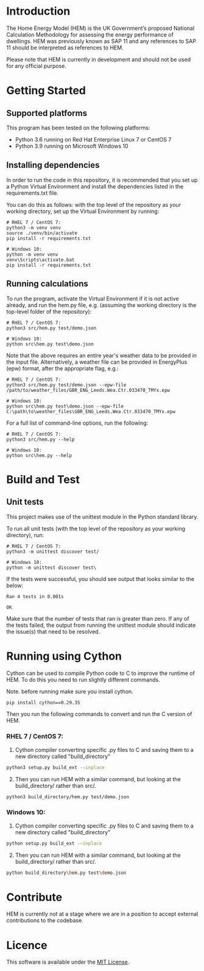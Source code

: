 # Introduction 
The Home Energy Model (HEM) is the UK Government’s proposed National Calculation Methodology 
for assessing the energy performance of dwellings. HEM was previously known as SAP 11 and any
references to SAP 11 should be interpreted as references to HEM.

Please note that HEM is currently in development and should not be used for any official purpose.

# Getting Started

## Supported platforms
This program has been tested on the following platforms:

- Python 3.6 running on Red Hat Enterprise Linux 7 or CentOS 7
- Python 3.9 running on Microsoft Windows 10

## Installing dependencies
In order to run the code in this repository, it is recommended that you set up a Python Virtual
Environment and install the dependencies listed in the requirements.txt file.

You can do this as follows: with the top level of the repository as your working directory, set up
the Virtual Environment by running:

	# RHEL 7 / CentOS 7:
	python3 -m venv venv
	source ./venv/bin/activate
	pip install -r requirements.txt

	# Windows 10:
	python -m venv venv
	venv\Scripts\activate.bat
	pip install -r requirements.txt

## Running calculations
To run the program, activate the Virtual Environment if it is not active already, and run the hem.py
file, e.g. (assuming the working directory is the top-level folder of the repository):

	# RHEL 7 / CentOS 7:
	python3 src/hem.py test/demo.json

	# Windows 10:
	python src\hem.py test\demo.json

Note that the above requires an entire year's weather data to be provided in the input file.
Alternatively, a weather file can be provided in EnergyPlus (epw) format, after the appropriate
flag, e.g.:

	# RHEL 7 / CentOS 7:
	python3 src/hem.py test/demo.json --epw-file /path/to/weather_files/GBR_ENG_Leeds.Wea.Ctr.033470_TMYx.epw

	# Windows 10:
	python src\hem.py test\demo.json --epw-file C:\path\to\weather_files\GBR_ENG_Leeds.Wea.Ctr.033470_TMYx.epw

For a full list of command-line options, run the following:

	# RHEL 7 / CentOS 7:
	python3 src/hem.py --help

	# Windows 10:
	python src\hem.py --help


# Build and Test
## Unit tests
This project makes use of the unittest module in the Python standard library.

To run all unit tests (with the top level of the repository as your working directory), run:

	# RHEL 7 / CentOS 7:
	python3 -m unittest discover test/
	
	# Windows 10:
	python -m unittest discover test\

If the tests were successful, you should see output that looks similar to the below:

	Ran 4 tests in 0.001s
	
	OK

Make sure that the number of tests that ran is greater than zero. If any of the tests failed, the
output from running the unittest module should indicate the issue(s) that need to be resolved.

# Running using Cython
Cython can be used to compile Python code to C to improve the runtime of HEM. To do this you need to run slightly different commands.

Note. before running make sure you install cython.
```bash
pip install cython==0.29.35
```

Then you run the following commands to convert and run the C version of HEM.

### RHEL 7 / CentOS 7:
1. Cython compiler converting specific .py files to C and saving them to a new directory called "build_directory"
```bash
python3 setup.py build_ext -–inplace
``````

2. Then you can run HEM with a similar command, but looking at the build_directory/ rather than src/.
```bash
python3 build_directory/hem.py test/demo.json
```
	
### Windows 10:
1. Cython compiler converting specific .py files to C and saving them to a new directory called "build_directory"
```bash
python setup.py build_ext -–inplace
```
	
2. Then you can run HEM with a similar command, but looking at the build_directory/ rather than src/.
```bash
python build_directory\hem.py test\demo.json
```


# Contribute
HEM is currently not at a stage where we are in a position to accept external contributions 
to the codebase.

# Licence
This software is available under the [MIT License](LICENCE).
